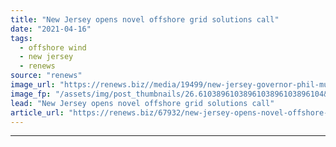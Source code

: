 ```yaml
---
title: "New Jersey opens novel offshore grid solutions call"
date: "2021-04-16"
tags: 
  - offshore wind
  - new jersey
  - renews
source: "renews"
image_url: "https://renews.biz//media/19499/new-jersey-governor-phil-murphy-credit-office-of-the-governor-1.jpg?mode=crop&width=770&heightratio=0.6103896103896103896103896104&slimmage=true"
image_fp: "/assets/img/post_thumbnails/26.6103896103896103896103896104&slimmage=true"
lead: "New Jersey opens novel offshore grid solutions call"
article_url: "https://renews.biz/67932/new-jersey-opens-novel-offshore-grid-solutions-call/"
---
```


---
